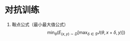 # 对抗训练
  1. 鞍点公式（最小最大值公式）
  $$
  \min_{\theta} (E_{(x,y)\sim D} [\max_{\delta \in S} J(\theta,x+\delta,y)])
  $$
  

